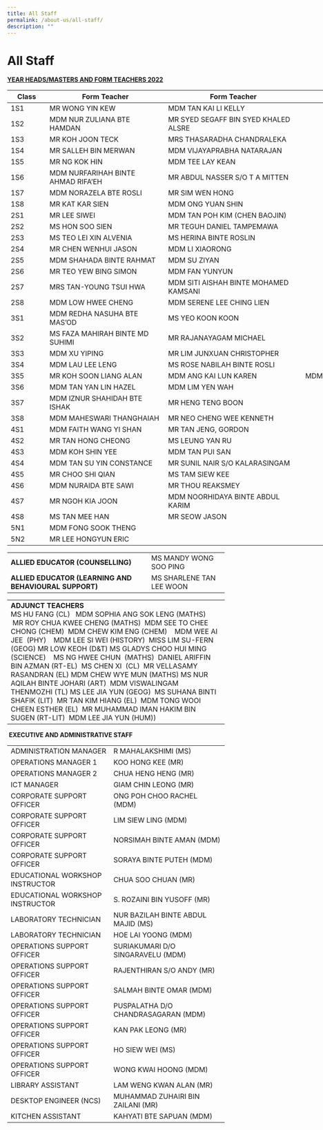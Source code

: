 ```yaml
---
title: All Staff
permalink: /about-us/all-staff/
description: ""
---
```

# All Staff

<b><u>YEAR HEADS/MASTERS AND FORM TEACHERS 2022</u></b>

<table style="undefined;table-layout: fixed; width: 1145px">
  <colgroup>
    <col style="width: 90px">
    <col style="width: 275px">
    <col style="width: 318px">
    <col style="width: 217px">
    <col style="width: 245px">
  </colgroup>
  <thead>
    <tr>
      <th>Class</th>
      <th>Form Teacher</th>
      <th>Form Teacher</th>
      <th>Form Teacher</th>
      <th>Year Heads</th>
    </tr>
  </thead>
  <tbody>
    <tr>
      <td>1S1</td>
      <td>MR WONG YIN KEW</td>
      <td>MDM TAN KAI LI KELLY</td>
      <td></td>
      <td rowspan="8">MS KEK HUI YU (GUO HUIYU)</td>
    </tr>
    <tr>
      <td>1S2</td>
      <td>MDM NUR ZULIANA BTE HAMDAN</td>
      <td>MR SYED SEGAFF BIN SYED KHALED ALSRE</td>
      <td></td>
    </tr>
    <tr>
      <td>1S3</td>
      <td>MR KOH JOON TECK</td>
      <td>MRS THASARADHA CHANDRALEKA</td>
      <td></td>
    </tr>
    <tr>
      <td>1S4</td>
      <td>MR SALLEH BIN MERWAN</td>
      <td>MDM VIJAYAPRABHA NATARAJAN</td>
      <td></td>
    </tr>
    <tr>
      <td>1S5</td>
      <td>MR NG KOK HIN</td>
      <td>MDM TEE LAY KEAN</td>
      <td></td>
    </tr>
    <tr>
      <td>1S6</td>
      <td>MDM NURFARIHAH BINTE AHMAD RIFA’EH</td>
      <td>MR ABDUL NASSER S/O T A MITTEN</td>
      <td></td>
    </tr>
    <tr>
      <td>1S7</td>
      <td>MDM NORAZELA BTE ROSLI</td>
      <td>MR SIM WEN HONG</td>
      <td></td>
    </tr>
    <tr>
      <td>1S8</td>
      <td>MR KAT KAR SIEN</td>
      <td>MDM ONG YUAN SHIN</td>
      <td></td>
    </tr>
    <tr>
      <td>2S1</td>
      <td>MR LEE SIWEI</td>
      <td>MDM TAN POH KIM (CHEN BAOJIN)</td>
      <td></td>
      <td rowspan="8"><br>
      <br>
      MS NG POH KEOW</td>
    </tr>
    <tr>
      <td>2S2</td>
      <td>MS HON SOO SIEN</td>
      <td>MR TEGUH DANIEL TAMPEMAWA</td>
      <td></td>
    </tr>
    <tr>
      <td>2S3</td>
      <td>MS TEO LEI XIN ALVENIA</td>
      <td>MS HERINA BINTE ROSLIN</td>
      <td></td>
    </tr>
    <tr>
      <td>2S4</td>
      <td>MR CHEN WENHUI JASON</td>
      <td>MDM LI XIAORONG</td>
      <td></td>
    </tr>
    <tr>
      <td>2S5</td>
      <td>MDM SHAHADA BINTE RAHMAT</td>
      <td>MDM SU ZIYAN</td>
      <td></td>
    </tr>
    <tr>
      <td>2S6</td>
      <td>MR TEO YEW BING SIMON</td>
      <td>MDM FAN YUNYUN</td>
      <td></td>
    </tr>
    <tr>
      <td>2S7</td>
      <td>MRS TAN-YOUNG TSUI HWA</td>
      <td>MDM SITI AISHAH BINTE MOHAMED KAMSANI</td>
      <td></td>
    </tr>
    <tr>
      <td>2S8</td>
      <td>MDM LOW HWEE CHENG</td>
      <td>MDM SERENE LEE CHING LIEN</td>
      <td></td>
    </tr>
    <tr>
      <td>3S1</td>
      <td>MDM REDHA NASUHA BTE MAS’OD</td>
      <td>MS YEO KOON KOON</td>
      <td></td>
      <td rowspan="8">MR TAN HAN CHONG TIMOTHY</td>
    </tr>
    <tr>
      <td>3S2</td>
      <td>MS FAZA MAHIRAH BINTE MD SUHIMI</td>
      <td>MR RAJANAYAGAM MICHAEL</td>
      <td></td>
    </tr>
    <tr>
      <td>3S3</td>
      <td>MDM XU YIPING</td>
      <td>MR LIM JUNXUAN CHRISTOPHER</td>
      <td></td>
    </tr>
    <tr>
      <td>3S4</td>
      <td>MDM LAU LEE LENG</td>
      <td>MS ROSE NABILAH BINTE ROSLI</td>
      <td></td>
    </tr>
    <tr>
      <td>3S5</td>
      <td>MR KOH SOON LIANG ALAN</td>
      <td>MDM ANG KAI LUN KAREN</td>
      <td>MDM WONG YOKE UNG</td>
    </tr>
    <tr>
      <td>3S6</td>
      <td>MDM TAN YAN LIN HAZEL</td>
      <td>MDM LIM YEN WAH</td>
      <td></td>
    </tr>
    <tr>
      <td>3S7</td>
      <td>MDM IZNUR SHAHIDAH BTE ISHAK</td>
      <td>MR HENG TENG BOON</td>
      <td></td>
    </tr>
    <tr>
      <td>3S8</td>
      <td>MDM MAHESWARI THANGHAIAH</td>
      <td>MR NEO CHENG WEE KENNETH</td>
      <td></td>
    </tr>
    <tr>
      <td>4S1</td>
      <td>MDM FAITH WANG YI SHAN</td>
      <td>MR TAN JENG, GORDON</td>
      <td></td>
      <td rowspan="8">MR MUHAMMAD IRFAN HUSSEIN BIN ABDUL KAFFUR<br></td>
    </tr>
    <tr>
      <td>4S2</td>
      <td>MR TAN HONG CHEONG</td>
      <td>MS LEUNG YAN RU</td>
      <td></td>
    </tr>
    <tr>
      <td>4S3</td>
      <td>MDM KOH SHIN YEE</td>
      <td>MDM TAN PUI SAN</td>
      <td></td>
    </tr>
    <tr>
      <td>4S4</td>
      <td>MDM TAN SU YIN CONSTANCE</td>
      <td>MR SUNIL NAIR S/O KALARASINGAM</td>
      <td></td>
    </tr>
    <tr>
      <td>4S5</td>
      <td>MR CHOO SHI QIAN</td>
      <td>MS TAM SIEW KEE</td>
      <td></td>
    </tr>
    <tr>
      <td>4S6</td>
      <td>MDM NURAIDA BTE SAWI</td>
      <td>MR THOU REAKSMEY</td>
      <td></td>
    </tr>
    <tr>
      <td>4S7</td>
      <td>MR NGOH KIA JOON</td>
      <td>MDM NOORHIDAYA BINTE ABDUL KARIM</td>
      <td></td>
    </tr>
    <tr>
      <td>4S8</td>
      <td>MS TAN MEE HAN</td>
      <td>MR SEOW JASON</td>
      <td></td>
    </tr>
    <tr>
      <td>5N1</td>
      <td>MDM FONG SOOK THENG</td>
      <td></td>
      <td></td>
      <td rowspan="2">MS TAN ANNIE</td>
    </tr>
    <tr>
      <td>5N2</td>
      <td>MR LEE HONGYUN ERIC</td>
      <td></td>
      <td></td>
    </tr>
  </tbody>
</table>


|                                                    |                          |
|----------------------------------------------------|--------------------------|
| **ALLIED EDUCATOR (COUNSELLING)**                      | MS MANDY WONG SOO PING   |
| **ALLIED EDUCATOR (LEARNING AND BEHAVIOURAL SUPPORT)** | MS SHARLENE TAN LEE WOON |


|   |
|---|
|  **ADJUNCT TEACHERS** <br>MS HU FANG (CL)   MDM SOPHIA ANG SOK LENG (MATHS)   MR ROY CHUA KWEE CHENG (MATHS)  MDM SEE TO CHEE CHONG (CHEM)  MDM CHEW KIM ENG (CHEM)    MDM WEE AI JEE  (PHY)    MDM LEE SI WEI (HISTORY)  MISS LIM SU-FERN (GEOG) MR LOW KEOH (D&T) MS GLADYS CHOO HUI MING (SCIENCE)    MS NG HWEE CHUN  (MATHS)  DANIEL ARIFFIN BIN AZMAN (RT-EL)  MS CHEN XI  (CL)  MR VELLASAMY RASANDRAN (EL) MDM CHEW WYE MUN (MATHS) MS NUR AQILAH BINTE JOHARI (ART)  MDM VISWALINGAM THENMOZHI (TL) MS LEE JIA YUN (GEOG)  MS SUHANA BINTI SHAFIK (LIT)  MR TAN KIM HIANG (EL)  MDM TONG WOOI CHEEN ESTHER (EL)  MR MUHAMMAD IMAN HAKIM BIN SUGEN (RT-LIT)  MDM LEE JIA YUN (HUM)) |


 **EXECUTIVE AND ADMINISTRATIVE STAFF**
 
|  |  |
|---|---|
| ADMINISTRATION MANAGER | R MAHALAKSHIMI (MS) |
| OPERATIONS MANAGER 1 | KOO HONG KEE (MR) |
| OPERATIONS MANAGER 2 | CHUA HENG HENG (MR) |
|  ICT MANAGER | GIAM CHIN LEONG (MR) |
| CORPORATE SUPPORT OFFICER | ONG POH CHOO RACHEL (MDM) |
| CORPORATE SUPPORT OFFICER | LIM SIEW LING (MDM) |
| CORPORATE SUPPORT OFFICER | NORSIMAH BINTE AMAN (MDM) |
| CORPORATE SUPPORT OFFICER | SORAYA BINTE PUTEH (MDM) |
| EDUCATIONAL WORKSHOP INSTRUCTOR | CHUA SOO CHUAN (MR) |
| EDUCATIONAL WORKSHOP INSTRUCTOR | S. ROZAINI BIN YUSOFF (MR) |
| LABORATORY TECHNICIAN | NUR BAZILAH BINTE ABDUL MAJID (MS) |
| LABORATORY TECHNICIAN | HOE LAI YOONG (MDM) |
| OPERATIONS SUPPORT OFFICER | SURIAKUMARI D/O SINGARAVELU (MDM) |
| OPERATIONS SUPPORT OFFICER | RAJENTHIRAN S/O ANDY (MR) |
| OPERATIONS SUPPORT OFFICER | SALMAH BINTE OMAR (MDM) |
| OPERATIONS SUPPORT OFFICER | PUSPALATHA D/O CHANDRASAGARAN (MDM) |
| OPERATIONS SUPPORT OFFICER | KAN PAK LEONG (MR) |
| OPERATIONS SUPPORT OFFICER | HO SIEW WEI (MS) |
| OPERATIONS SUPPORT OFFICER | WONG KWAI HOONG (MDM) |
| LIBRARY ASSISTANT | LAM WENG KWAN ALAN (MR) |
| DESKTOP ENGINEER (NCS) | MUHAMMAD ZUHAIRI BIN ZAILANI (MR) |
| KITCHEN ASSISTANT | KAHYATI BTE SAPUAN (MDM) |